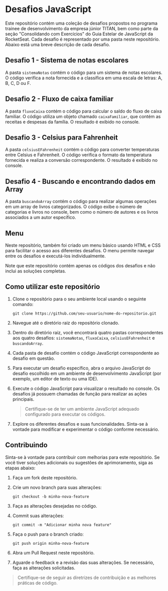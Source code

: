 # Desafios JavaScript

Este repositório contém uma coleção de desafios propostos no programa trainee de desenvolvimento da empresa júnior TITAN, bem como parte da seção "Consolidando com Exercícios" do Guia Estelar de JavaScript da RocketSeat. Cada desafio é representado por uma pasta neste repositório. Abaixo está uma breve descrição de cada desafio.

## Desafio 1 - Sistema de notas escolares

A pasta `sistemaNotas` contém o código para um sistema de notas escolares. O código verifica a nota fornecida e a classifica em uma escala de letras: A, B, C, D ou F.

## Desafio 2 - Fluxo de caixa familiar

A pasta `fluxoCaixa` contém o código para calcular o saldo do fluxo de caixa familiar. O código utiliza um objeto chamado `caixaFamiliar`, que contém as receitas e despesas da família. O resultado é exibido no console.

## Desafio 3 - Celsius para Fahrenheit

A pasta `celsiusEFahrenheit` contém o código para converter temperaturas entre Celsius e Fahrenheit. O código verifica o formato da temperatura fornecida e realiza a conversão correspondente. O resultado é exibido no console.

## Desafio 4 - Buscando e encontrando dados em Array

A pasta `buscandoArray` contém o código para realizar algumas operações em um array de livros categorizados. O código exibe o número de categorias e livros no console, bem como o número de autores e os livros associados a um autor específico.

## Menu

Neste repositório, também foi criado um menu básico usando HTML e CSS para facilitar o acesso aos diferentes desafios. O menu permite navegar entre os desafios e executá-los individualmente.

Note que este repositório contém apenas os códigos dos desafios e não inclui as soluções completas.

## Como utilizar este repositório

1. Clone o repositório para o seu ambiente local usando o seguinte comando:

   ```
   git clone https://github.com/seu-usuario/nome-do-repositorio.git
   ```

2. Navegue até o diretório raiz do repositório clonado.

3. Dentro do diretório raiz, você encontrará quatro pastas correspondentes aos quatro desafios: `sistemaNotas`, `fluxoCaixa`, `celsiusEFahrenheit` e `buscandoArray`.

4. Cada pasta de desafio contém o código JavaScript correspondente ao desafio em questão.

5. Para executar um desafio específico, abra o arquivo JavaScript do desafio escolhido em um ambiente de desenvolvimento JavaScript (por exemplo, um editor de texto ou uma IDE).

6. Execute o código JavaScript para visualizar o resultado no console. Os desafios já possuem chamadas de função para realizar as ações principais.

   > Certifique-se de ter um ambiente JavaScript adequado configurado para executar os códigos.

7. Explore os diferentes desafios e suas funcionalidades. Sinta-se à vontade para modificar e experimentar o código conforme necessário.

## Contribuindo

Sinta-se à vontade para contribuir com melhorias para este repositório. Se você tiver soluções adicionais ou sugestões de aprimoramento, siga as etapas abaixo:

1. Faça um fork deste repositório.

2. Crie um novo branch para suas alterações:

   ```
   git checkout -b minha-nova-feature
   ```

3. Faça as alterações desejadas no código.

4. Commit suas alterações:

   ```
   git commit -m "Adicionar minha nova feature"
   ```

5. Faça o push para o branch criado:

   ```
   git push origin minha-nova-feature
   ```

6. Abra um Pull Request neste repositório.

7. Aguarde o feedback e a revisão das suas alterações. Se necessário, faça as alterações solicitadas.

> Certifique-se de seguir as diretrizes de contribuição e as melhores práticas de código.